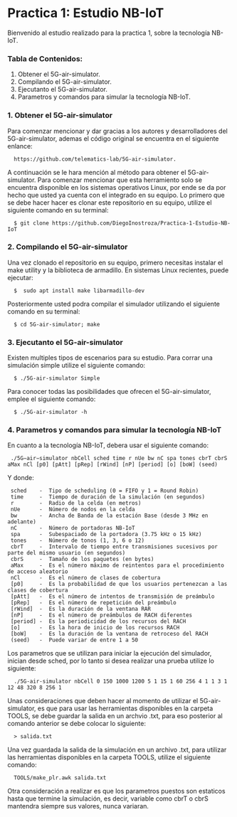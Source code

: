 # Practica 1: Estudio NB-IoT

Bienvenido al estudio realizado para la practica 1, sobre la tecnología NB-IoT.

### Tabla de Contenidos:

1. Obtener el 5G-air-simulator.
2. Compilando el 5G-air-simulator.
3. Ejecutanto el 5G-air-simulator.
4. Parametros y comandos para simular la tecnología NB-IoT.

### 1. Obtener el 5G-air-simulator

Para comenzar mencionar y dar gracias a los autores y desarrolladores del 5G-air-simulator, ademas el código original se encuentra en el siguiente enlance:

      https://github.com/telematics-lab/5G-air-simulator.

A continuación se le hara mención al método para obtener el 5G-air-simulator. Para comenzar mencionar que esta herramiento solo se encuentra disponible en los sistemas operativos Linux, por ende se da por hecho que usted ya cuenta con el integrado en su equipo. Lo primero que se debe hacer hacer es clonar este repositorio en su equipo, utilize el siguiente comando en su terminal:

      $ git clone https://github.com/DiegoInostroza/Practica-1-Estudio-NB-IoT


### 2. Compilando el 5G-air-simulator

Una vez clonado el repositorio en su equipo, primero necesitas instalar el make utility y la biblioteca de armadillo.
En sistemas Linux recientes, puede ejecutar:

      $  sudo apt install make libarmadillo-dev
        
Posteriormente usted podra compilar el simulador utilizando el siguiente comando en su terminal:

      $ cd 5G-air-simulator; make

### 3. Ejecutanto el 5G-air-simulator

Existen multiples tipos de escenarios para su estudio. Para corrar una simulación simple utilize el siguiente comando:

      $ ./5G-air-simulator Simple
      
Para conocer todas las posibilidades que ofrecen el 5G-air-simulator, emplee el siguiente comando:

      $ ./5G-air-simulator -h
      
### 4. Parametros y comandos para simular la tecnología NB-IoT

En cuanto a la tecnología NB-IoT, debera usar el siguiente comando:

     ./5G−air−simulator nbCell sched time r nUe bw nC spa tones cbrT cbrS aMax nCl [p0] [pAtt] [pRep] [rWind] [nP] [period] [o] [boW] (seed)
 
Y donde:

     sched    -  Tipo de scheduling (0 = FIFO y 1 = Round Robin)
     time     -  Tiempo de duración de la simulación (en segundos)
     r        -  Radio de la celda (en metros)
     nUe      -  Número de nodos en la celda
     bw       -  Ancha de Banda de la estación Base (desde 3 MHz en adelante)
     nC       -  Número de portadoras NB-IoT
     spa      -  Subespaciado de la portadora (3.75 kHz o 15 kHz)
     tones    -  Número de tonos (1, 3, 6 o 12)
     cbrT     -  Intervalo de tiempo entre transmisiones sucesivos por parte del mismo usuario (en segundos)
     cbrS     -  Tamaño de los paquetes (en bytes)
     aMax     -  Es el número máximo de reintentos para el procedimiento de acceso aleatorio
     nCl      -  Es el número de clases de cobertura
     [p0]     -  Es la probabilidad de que los usuarios pertenezcan a las clases de cobertura
     [pAtt]   -  Es el número de intentos de transmisión de preámbulo
     [pRep]   -  Es el número de repetición del preámbulo
     [rWind]  -  Es la duración de la ventana RAR
     [nP]     -  Es el número de preámbulos de RACH diferentes
     [period] -  Es la periodicidad de los recursos del RACH
     [o]      -  Es la hora de inicio de los recursos RACH
     [boW]    -  Es la duración de la ventana de retroceso del RACH
     (seed)   -  Puede variar de entre 1 a 50
     
 Los parametros que se utilizan para iniciar la ejecución del simulador, inician desde sched, por lo tanto si desea realizar una prueba utilize lo siguiente:
 
      ./5G-air-simulator nbCell 0 150 1000 1200 5 1 15 1 60 256 4 1 1 3 1 12 48 320 8 256 1
      
Unas consideraciones que deben hacer al momento de utilizar el 5G-air-simulator, es que para usar las herramientas disponibles en la carpeta TOOLS, se debe guardar la salida en un archvio .txt, para eso posterior al comando anterior se debe colocar lo siguiente:
 
      > salida.txt
      
Una vez guardada la salida de la simulación en un archivo .txt, para utilizar las herramientas disponibles en la carpeta TOOLS, utilize el siguiente comando:

      TOOLS/make_plr.awk salida.txt
      
Otra consideración a realizar es que los parametros puestos son estaticos hasta que termine la simulación, es decir, variable como cbrT o cbrS mantendra siempre sus valores, nunca variaran.
